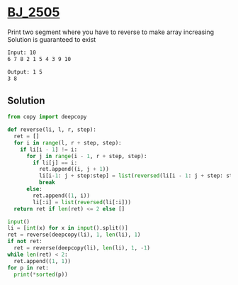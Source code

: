 # [BJ_2505](https://acmicpc.net/problem/2505)

Print two segment where you have to reverse to make array increasing
Solution is guaranteed to exist

```txt
Input: 10
6 7 8 2 1 5 4 3 9 10

Output: 1 5
3 8
```

## Solution

```py
from copy import deepcopy

def reverse(li, l, r, step):
  ret = []
  for i in range(l, r + step, step):
    if li[i - 1] != i:
      for j in range(i - 1, r + step, step):
        if li[j] == i:
          ret.append((i, j + 1))
          li[i-1: j + step:step] = list(reversed(li[i - 1: j + step: step]))
          break
      else:
        ret.append((1, i))
        li[:i] = list(reversed(li[:i]))
  return ret if len(ret) <= 2 else []

input()
li = [int(x) for x in input().split()]
ret = reverse(deepcopy(li), 1, len(li), 1)
if not ret:
  ret = reverse(deepcopy(li), len(li), 1, -1)
while len(ret) < 2:
  ret.append((1, 1))
for p in ret:
  print(*sorted(p))
```
